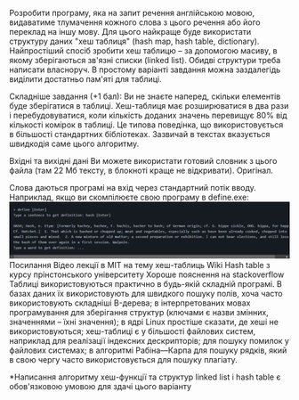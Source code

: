 Розробити програму, яка на запит речення англійською мовою, видаватиме тлумачення кожного слова з цього речення або його переклад на іншу мову. Для цього найкраще буде використати структуру даних "хеш таблиця" (hash map, hash table, dictionary). Найпростіший спосіб зробити хеш таблицю – за допомогою масиву, в якому зберігаються зв'язні списки (linked list). Обидві структури треба написати власноруч. В простому варіанті завдання можна заздалегідь виділити достатньо пам'яті для таблиці.

Складніше завдання (+1 бал): Ви не знаєте наперед, скільки елементів буде зберігатися в таблиці. Хеш-таблиця має розширюватися в два рази і перебудовуватися, коли кількість доданих значень перевищує 80% від кількості комірок в таблиці. Це типова поведінка, що використовується в більшості стандартних бібліотеках. Зазвичай в текстах вказується швидкодія саме цього алгоритму.

Вхідні та вихідні дані
Ви можете використати готовий словник з цього файла (там 22 Мб тексту, в блокноті краще не відкривати). Оригінал.

Слова даються програмі на вхід через стандартний потік вводу. Наприклад, якщо ви скомпілюєте свою програму в define.exe:
![img.png](img.png)
Посилання
Відео лекції в MIT на тему хеш-таблиць
Wiki
Hash table з курсу прінстонського університету
Хороше пояснення на stackoverflow
Таблиці використовуються практично в будь-якій складній програмі. В базах даних їх використовують для швидкого пошуку полів, хоча часто використовують складніші B-дерева; в інтерпретованих мовах програмування для зберігання структур (ключами є назви змінних, значеннями – їхні значення); в ядрі Linux простіше сказати, де хеші не використовуються; хеш-таблиці є у більшості файлових систем, наприклад для реалізації індексних дескрипторів; для пошуку помилок у файлових системах; в алгоритмі Рабіна—Карпа для пошуку рядків, який в свою чергу часто використовується для пошуку плагіату.

*Написання алгоритму хеш-функції та структур linked list і hash table є обов'язковою умовою для здачі цього варіанту